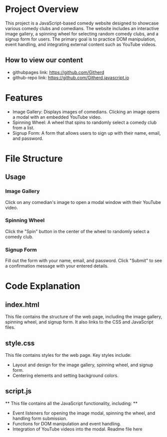 # Project Overview

This project is a JavaScript-based comedy website designed to showcase various comedy clubs and comedians. The website includes an interactive image gallery, a spinning wheel for selecting random comedy clubs, and a signup form for users. The primary goal is to practice DOM manipulation, event handling, and integrating external content such as YouTube videos.

## How to view our content
- githubpages link: <https://github.com/Githerd>
- github-repo link: <https://github.com/Githerd.javascript.io>

# Features

- Image Gallery: Displays images of comedians. Clicking an image opens a modal with an embedded YouTube video.
- Spinning Wheel: A wheel that spins to randomly select a comedy club from a list.
- Signup Form: A form that allows users to sign up with their name, email, and password.

# File Structure

## Usage

### Image Gallery
Click on any comedian's image to open a modal window with their YouTube video.
### Spinning Wheel
Click the "Spin" button in the center of the wheel to randomly select a comedy club.
### Signup Form
Fill out the form with your name, email, and password.
Click "Submit" to see a confirmation message with your entered details.

# Code Explanation

## index.html
This file contains the structure of the web page, including the image gallery, spinning wheel, and signup form. It also links to the CSS and JavaScript files.

## style.css
This file contains styles for the web page. Key styles include:

- Layout and design for the image gallery, spinning wheel, and signup form.
- Centering elements and setting background colors.

## script.js
** This file contains all the JavaScript functionality, including: **

- Event listeners for opening the image modal, spinning the wheel, and handling form submission.
- Functions for DOM manipulation and event handling.
- Integration of YouTube videos into the modal.
Readme file here
